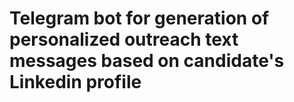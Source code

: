 # Telegram bot for generation of personalized outreach text messages based on candidate's Linkedin profile 
